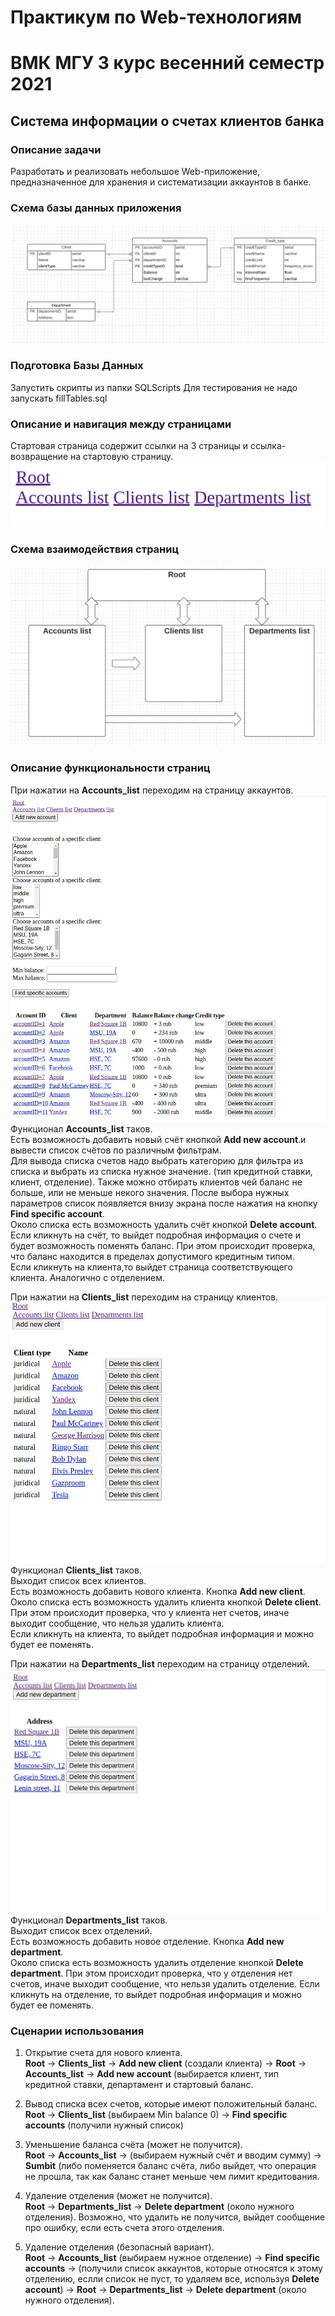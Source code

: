 # Практикум по Web-технологиям
# ВМК МГУ 3 курс весенний семестр 2021
## Система информации о счетах клиентов банка
### Описание задачи
Разработать и реализовать небольшое Web-приложение, предназначенное для хранения и систематизации аккаунтов в банке.

### Схема базы данных приложения
![img](BD.jpg)
### Подготовка Базы Данных
Запустить скрипты из папки SQLScripts
Для тестирования не надо запускать fillTables.sql

### Описание и навигация между страницами
Стартовая страница содержит ссылки на 3 страницы и ссылка-возвращение на стартовую страницу.
![img](Root.jpg)

### Схема взаимодействия страниц
![img](List.jpg)

### Описание функциональности страниц

При нажатии на **Accounts_list** переходим на страницу аккаунтов.
![img](Accounts.jpg)
Функционал **Accounts_list** таков.  
Есть возможность добавить новый счёт кнопкой **Add new account**.и  вывести список счётов по различным фильтрам.  
Для вывода списка счетов надо выбрать категорию для фильтра из списка и выбрать из списка нужное значение. (тип кредитной ставки, клиент, отделение).
Также можно отбирать клиентов чей баланс не больше, или не меньше некого значения.
После выбора нужных параметров список появляется внизу экрана после нажатия на кнопку **Find specific account**.  
Около списка есть возможность удалить счёт кнопкой **Delete account**.  
Если кликнуть на счёт, то выйдет подробная информация о счете и будет возможность поменять баланс.
При этом происходит проверка, что баланс находится в пределах допустимого кредитным типом.  
Если кликнуть на клиента,то выйдет страница соответствующего клиента. Аналогично с отделением.



При нажатии на **Clients_list** переходим на страницу клиентов.  
![img](Clients.jpg)
Функционал **Clients_list** таков.  
Выходит список всех клиентов.  
Есть возможность добавить нового клиента. Кнопка **Add new client**.  
Около списка есть возможность удалить клиента кнопкой **Delete client**. 
При этом происходит проверка, что у клиента нет счетов, иначе выходит сообщение, что нельзя удалить клиента.  
Если кликнуть на клиента, то выйдет подробная информация и можно будет ее поменять.



При нажатии на **Departments_list** переходим на страницу отделений.  
![img](Departments.jpg)
Функционал **Departments_list** таков.  
Выходит список всех отделений.  
Есть возможность добавить новое отделение. Кнопка **Add new department**.  
Около списка есть возможность удалить отделение кнопкой **Delete department**.
При этом происходит проверка, что у отделения нет счетов, иначе выходит сообщение, что нельзя удалить отделение.
Если кликнуть на отделение, то выйдет подробная информация и можно будет ее поменять.

### Сценарии использования

1) Открытие счета для нового клиента.  
**Root** -> **Clients_list** -> **Add new client** (создали клиента) -> **Root** -> **Accounts_list** -> **Add new account** (выбирается клиент, тип кредитной ставки, департамент и стартовый баланс.

2) Вывод списка всех счетов, которые имеют положительный баланс.   
**Root** -> **Clients_list** (выбираем Min balance 0) -> **Find specific accounts** (получили нужный список)

3) Уменьшение баланса счёта (может не получится).  
**Root** -> **Accounts_list** -> (выбираем нужный счёт и вводим сумму) -> **Sumbit** (либо поменяется баланс счёта, либо выйдет, что операция не прошла, так как баланс станет меньше чем лимит кредитования.

4) Удаление отделения (может не получится).  
**Root** -> **Departments_list** -> **Delete department** (около нужного отделения).
Возможно, что удалить не получится, выйдет сообщение про ошибку, если есть счета этого отделения.

5) Удаление отделения (безопасный вариант).  
**Root** -> **Accounts_list** (выбираем нужное отделение) -> **Find specific accounts** -> (получили список аккаунтов, которые относятся к этому отделению, еслли список не пуст, то удаляем все, используя **Delete account**) -> **Root** -> **Departments_list** -> **Delete department** (около нужного отделения).
